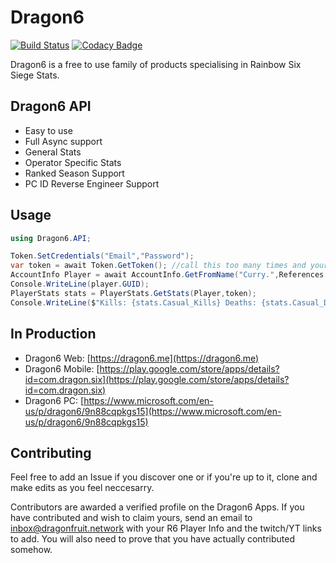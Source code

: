 # Dragon6

[![Build Status](https://travis-ci.org/dragonfruitnetwork/Dragon6-API.svg?branch=master)](https://travis-ci.org/dragonfruitnetwork/Dragon6-API) [![Codacy Badge](https://api.codacy.com/project/badge/Grade/44fea8a2da8a400aa25156b9c28423b4)](https://www.codacy.com/app/aspriddell/Dragon6-API?utm_source=github.com&amp;utm_medium=referral&amp;utm_content=dragonfruitnetwork/Dragon6-API&amp;utm_campaign=Badge_Grade)

Dragon6 is a free to use family of products specialising in Rainbow Six Siege Stats.

## Dragon6 API

  - Easy to use
  - Full Async support
  - General Stats
  - Operator Specific Stats
  - Ranked Season Support
  - PC ID Reverse Engineer Support
 
## Usage

```C#
using Dragon6.API;

Token.SetCredentials("Email","Password");
var token = await Token.GetToken(); //call this too many times and your account will be locked for 2 hours. Make sure you store this and set an expiry for one hour
AccountInfo Player = await AccountInfo.GetFromName("Curry.",References.Platform.PC,token);
Console.WriteLine(player.GUID);
PlayerStats stats = PlayerStats.GetStats(Player,token);
Console.WriteLine($"Kills: {stats.Casual_Kills} Deaths: {stats.Casual_Deaths}");
```

## In Production


- Dragon6 Web: [https://dragon6.me](https://dragon6.me)
- Dragon6 Mobile: [https://play.google.com/store/apps/details?id=com.dragon.six](https://play.google.com/store/apps/details?id=com.dragon.six)
- Dragon6 PC: [https://www.microsoft.com/en-us/p/dragon6/9n88cqpkgs15](https://www.microsoft.com/en-us/p/dragon6/9n88cqpkgs15)

## Contributing


Feel free to add an Issue if you discover one or if you're up to it, clone and make edits as you feel neccesarry. 

Contributors are awarded a verified profile on the Dragon6 Apps. If you have contributed and wish to claim yours, send an email to inbox@dragonfruit.network with your R6 Player Info and the twitch/YT links to add. You will also need to prove that you have actually contributed somehow.